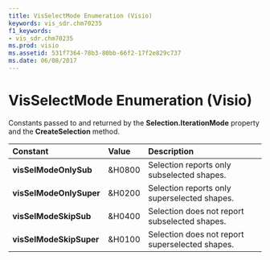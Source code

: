 ```yaml
---
title: VisSelectMode Enumeration (Visio)
keywords: vis_sdr.chm70235
f1_keywords:
- vis_sdr.chm70235
ms.prod: visio
ms.assetid: 531f7364-78b3-80bb-66f2-17f2e829c737
ms.date: 06/08/2017
---
```



# VisSelectMode Enumeration (Visio)

Constants passed to and returned by the  **Selection.IterationMode** property and the **CreateSelection** method.



|**Constant**|**Value**|**Description**|
|:-----|:-----|:-----|
| **visSelModeOnlySub**|&H0800|Selection reports only subselected shapes.|
| **visSelModeOnlySuper**|&H0200|Selection reports only superselected shapes.|
| **visSelModeSkipSub**|&H0400|Selection does not report subselected shapes.|
| **visSelModeSkipSuper**|&H0100|Selection does not report superselected shapes.|

